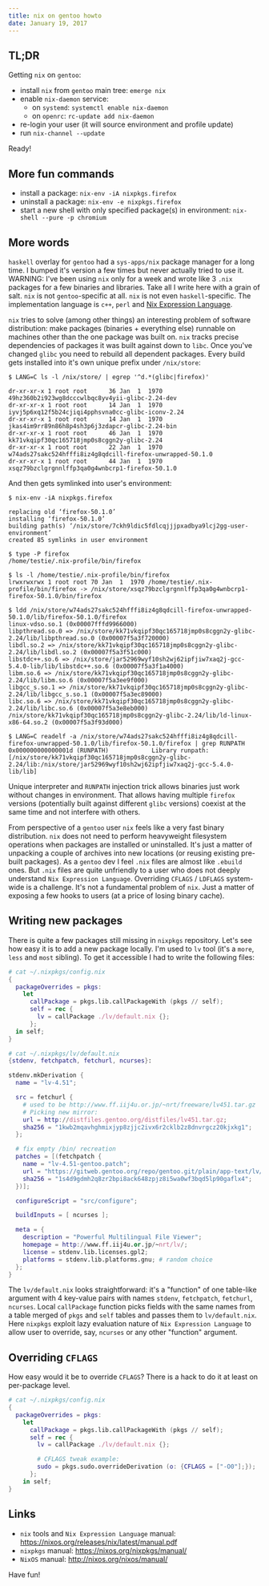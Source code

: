 ```yaml
---
title: nix on gentoo howto
date: January 19, 2017
---
```


## TL;DR

Getting `nix` on `gentoo`:

- install `nix` from `gentoo` main tree: `emerge nix`
- enable `nix-daemon` service:
  - on `systemd`: `systemctl enable nix-daemon`
  - on `openrc`: `rc-update add nix-daemon`
- re-login your user (it will source environment and profile update)
- run `nix-channel --update`

Ready!

## More fun commands

- install a package: `nix-env -iA nixpkgs.firefox`
- uninstall a package: `nix-env -e nixpkgs.firefox`
- start a new shell with only specified package(s) in environment:
  `nix-shell --pure -p chromium`

## More words

`haskell` overlay for `gentoo` had a `sys-apps/nix` package
manager for a long time. I bumped it's version a few times but never
actually tried to use it.
WARNING: I've been using `nix` only for a week and wrote like 3 `.nix`
packages for a few binaries and libraries. Take all I write here with a
grain of salt.
`nix` is not `gentoo`-specific at all. `nix` is not even `haskell`-specific. The
implementation language is `c++`, `perl` and [Nix Expression
Language](https://nixos.org/releases/nix/latest/manual.pdf).

`nix` tries to solve (among other things) an interesting problem of
software distribution: make packages (binaries + everything else)
runnable on machines other than the one package was built on.
`nix` tracks precise dependencies of packages it was built against down to
`libc`. Once you've changed `glibc` you need to rebuild all dependent
packages.
Every build gets installed into it's own unique prefix under
`/nix/store`:

```
$ LANG=C ls -l /nix/store/ | egrep '^d.*(glibc|firefox)'

dr-xr-xr-x 1 root root      36 Jan  1  1970 49hz360b2i923wg8dcccwlbqc8yv4yii-glibc-2.24-dev
dr-xr-xr-x 1 root root      14 Jan  1  1970 iyvj5p6xq12f5b24cjiqi4pphsvna0cc-glibc-iconv-2.24
dr-xr-xr-x 1 root root      14 Jan  1  1970 jkas4im9rr89n86h8p4sh3p6j3zdapcr-glibc-2.24-bin
dr-xr-xr-x 1 root root      46 Jan  1  1970 kk71vkqipf30qc165718jmp0s8cggn2y-glibc-2.24
dr-xr-xr-x 1 root root      22 Jan  1  1970 w74ads27sakc524hfffi8iz4g8qdcill-firefox-unwrapped-50.1.0
dr-xr-xr-x 1 root root      44 Jan  1  1970 xsqz79bzclgrgnnlffp3qa0g4wnbcrp1-firefox-50.1.0
```

And then gets symlinked into user's environment:

```
$ nix-env -iA nixpkgs.firefox

replacing old ‘firefox-50.1.0’
installing ‘firefox-50.1.0’
building path(s) ‘/nix/store/7ckh9ldic5fdlcqjjjpxadbya9lcj2gg-user-environment’
created 85 symlinks in user environment

$ type -P firefox
/home/testie/.nix-profile/bin/firefox

$ ls -l /home/testie/.nix-profile/bin/firefox
lrwxrwxrwx 1 root root 70 Jan  1  1970 /home/testie/.nix-profile/bin/firefox -> /nix/store/xsqz79bzclgrgnnlffp3qa0g4wnbcrp1-firefox-50.1.0/bin/firefox

$ ldd /nix/store/w74ads27sakc524hfffi8iz4g8qdcill-firefox-unwrapped-50.1.0/lib/firefox-50.1.0/firefox
linux-vdso.so.1 (0x00007fffd9966000)
libpthread.so.0 => /nix/store/kk71vkqipf30qc165718jmp0s8cggn2y-glibc-2.24/lib/libpthread.so.0 (0x00007f5a3f720000)
libdl.so.2 => /nix/store/kk71vkqipf30qc165718jmp0s8cggn2y-glibc-2.24/lib/libdl.so.2 (0x00007f5a3f51c000)
libstdc++.so.6 => /nix/store/jar52969wyf10sh2wj62ipfjiw7xaq2j-gcc-5.4.0-lib/lib/libstdc++.so.6 (0x00007f5a3f1a4000)
libm.so.6 => /nix/store/kk71vkqipf30qc165718jmp0s8cggn2y-glibc-2.24/lib/libm.so.6 (0x00007f5a3ee9f000)
libgcc_s.so.1 => /nix/store/kk71vkqipf30qc165718jmp0s8cggn2y-glibc-2.24/lib/libgcc_s.so.1 (0x00007f5a3ec89000)
libc.so.6 => /nix/store/kk71vkqipf30qc165718jmp0s8cggn2y-glibc-2.24/lib/libc.so.6 (0x00007f5a3e8eb000)
/nix/store/kk71vkqipf30qc165718jmp0s8cggn2y-glibc-2.24/lib/ld-linux-x86-64.so.2 (0x00007f5a3f93d000)

$ LANG=C readelf -a /nix/store/w74ads27sakc524hfffi8iz4g8qdcill-firefox-unwrapped-50.1.0/lib/firefox-50.1.0/firefox | grep RUNPATH
0x000000000000001d (RUNPATH)            Library runpath: [/nix/store/kk71vkqipf30qc165718jmp0s8cggn2y-glibc-2.24/lib:/nix/store/jar52969wyf10sh2wj62ipfjiw7xaq2j-gcc-5.4.0-lib/lib]
```

Unique interpreter and `RUNPATH` injection trick allows binaries just
work without changes in environment.
That allows having multiple `firefox` versions (potentially built against
different `glibc` versions) coexist at the same time and not interfere
with others.

From perspective of a `gentoo` user `nix` feels like a very fast binary
distribution. `nix` does not need to perform heavyweight filesystem
operations when packages are installed or uninstalled. It's just a
matter of unpacking a couple of archives into new locations (or reusing
existing pre-built packages).
As a `gentoo` dev I feel `.nix` files are almost like `.ebuild` ones. But
`.nix` files are quite unfriendly to a user who does not deeply
understand `Nix Expression Language`.
Overriding `CFLAGS` / `LDFLAGS` system-wide is a challenge. It's
not a fundamental problem of `nix`. Just a matter of exposing a few hooks
to users (at a price of losing binary cache).

## Writing new packages

There is quite a few packages still missing in `nixpkgs` repository.
Let's see how easy it is to add a new package locally. I'm used to
`lv` tool (it's a `more`, `less` and `most` sibling).
To get it accessible I had to write the following files:

```nix
# cat ~/.nixpkgs/config.nix 
{
  packageOverrides = pkgs:
    let
      callPackage = pkgs.lib.callPackageWith (pkgs // self);
      self = rec {
        lv = callPackage ./lv/default.nix {};
      };
  in self;
}
```

```nix
# cat ~/.nixpkgs/lv/default.nix 
{stdenv, fetchpatch, fetchurl, ncurses}:

stdenv.mkDerivation {
  name = "lv-4.51";

  src = fetchurl {
    # used to be http://www.ff.iij4u.or.jp/~nrt/freeware/lv451.tar.gz
    # Picking new mirror:
    url = http://distfiles.gentoo.org/distfiles/lv451.tar.gz;
    sha256 = "1kwb2mqavhghmixjyp8zjjc2ivx6r2cklb2z8dnvrgcz20kjxkg1";
  };

  # fix empty /bin/ recreation
  patches = [(fetchpatch {
    name = "lv-4.51-gentoo.patch";
    url = "https://gitweb.gentoo.org/repo/gentoo.git/plain/app-text/lv/files/lv-4.51-gentoo.patch";
    sha256 = "1s4d9gdmh2q8zr2bpi8ack648zpjz8i5wa0wf3bqd5lp90gaflx4";
  })];

  configureScript = "src/configure";

  buildInputs = [ ncurses ];

  meta = {
    description = "Powerful Multilingual File Viewer";
    homepage = http://www.ff.iij4u.or.jp/~nrt/lv/;
    license = stdenv.lib.licenses.gpl2;
    platforms = stdenv.lib.platforms.gnu; # random choice
  };
}
```

The `lv/default.nix` looks straightforward: it's a "function" of
one table-like argument with 4 key-value pairs with names `stdenv`,
`fetchpatch`, `fetchurl`, `ncurses`.
Local `callPackage` function picks fields with the same names from a
table merged of `pkgs` and `self` tables and passes them to
`lv/default.nix`. Here `nixpkgs` exploit lazy evaluation nature of `Nix
Expression Language` to allow user to override, say, `ncurses` or any
other "function" argument.

## Overriding `CFLAGS`

How easy would it be to override `CFLAGS`? There is a hack to do it at
least on per-package level.

```nix
# cat ~/.nixpkgs/config.nix 
{
  packageOverrides = pkgs:
    let
      callPackage = pkgs.lib.callPackageWith (pkgs // self);
      self = rec {
        lv = callPackage ./lv/default.nix {};

        # CFLAGS tweak example:
        sudo = pkgs.sudo.overrideDerivation (o: {CFLAGS = ["-O0"];});
      };
    in self;
}
```

## Links

- `nix` tools and `Nix Expression Language` manual:
  <https://nixos.org/releases/nix/latest/manual.pdf>
- `nixpkgs` manual: <https://nixos.org/nixpkgs/manual/>
- `NixOS` manual: <http://nixos.org/nixos/manual/>

Have fun!
